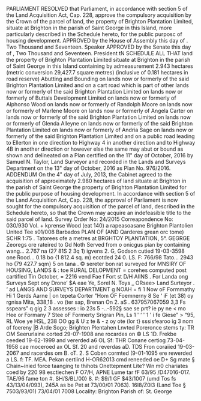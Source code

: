 PARLIAMENT
RESOLVED that Parliament, in accordance with section 5 of the Land Acquisition Act, Cap. 228, approve the compulsory acquisition by the Crown of the parcel of land, the property of Brighton Plantation Limited, situate at Brighton in the parish of Saint George in this Island, more particularly described in the Schedule hereto, for the public purposc of housing development.
APPROVED by the House of Assembly this
day of
. Two Thousand and Seventeen.
Speaker
APPROVED by the Senate this
day of
, Two
Thousand and Seventeen.
President
tN
SCHEDULE
ALL THAT land the property of Brighton Plantation Limited situate
at Brighton in the parish of Saint George in this Island containing by admeasurement 2.943 hectares (metric conversion 29,427.7 square metres) (inclusive of 0.181 hectares in road reserve) Abutting and Bounding on lands now or formerly of the said Brighton Plantation Limited and on a cart road which is part of other lands now or formerly of the said Brighton Plantation Limited on lands now or formerly of Buttals Development Limited on lands now or formerly of Alphonso Wood on lands now or formerly of Randolph Moore on lands now or formerly of Marlene Moore on lands now or formerly of Angela Carter on lands now or formerly of the said Brighton Plantation Limited on lands now or formerly of Glenda Alleyne on lands now or formerly of the said Brighton Plantation Limited on lands now or formerly of Andria Sage on lands now or formerly of the said Brighton Plantation Limited and on a public road leading to Ellerton in one direction to Highway 4 in another direction and to Highway 4B in another direction or however else the same may abut or bound as shown and delineated on a Plan certified on the 11" day of October, 2016 by Samuel N. Taylor, Land Surveyor and recorded in the Lands and Surveys Department on the 13" day of October, 2016 as Plan No. 976/2016.
ADDENDUM
On the 4" day of July, 2013, the Cabinet agreed to the acquisition of approximately 2.980 hectares of land situate at Brighton in the parish of Saint George the property of Brighton Plantation Limited for the public purpose of housing development.
In accordance with section 5 of the Land Acquisition Act, Cap. 228, the approval of Parliament is now sought for the compulsory acquisition of the parcel of land, described in the Schedule hereto, so that the Crown may acquire an indefeasible title to the said parcel of land.
Survey Order No: 24/2015 Correapondence No: 030/930 Vol. + kprense Wood (eat 140) a rapeasoasane Brighton Plantolien United Tee s01/008 Barbados PLAN OF (AND Qarderes grean orc tome) SCHR 1:75 . Tatorees ofe a metres at BRGHTOY PLANTATION, 5°. GEGRGE Zeoregs ore rateired to Gd Noth Served from o onicgus pian by containing wang... 2.767 na (27 81S 2 3q 1) igvens 2. G, Godson cutied 19-03-3598 one Rood... 0.18 bo {1 812.4 sq. m) ecotded 24 0. LS. F: 766/98 Tato... 2943 ho (79 427.7 sqm} 5 on tana . © sereter bon rat surveyed for MNSIRY OF HOUSING, LANDS & : toe RURAL DELOPMENT = corehes computed post cartifled Tin October, = 2216 vend Fae f Fort st D/H AIINS . For Landa ong Surveys Sept ony Drone’ $A eae Ye, Sorel N. Toys _ ORsee> Land Surteyor . ‘ ad LANGS AND SURVEYS DEPARTMENT g NOAH = fi 1 Now oF Formmathy Hi 1 Gerds Aarne | on tepeta Corter "Hom OF Foemnerny 8 Se ‘ iF (et 38) oy rgnisa Mita, 338,18 . vo (ter sap, Brenan On 2. aS . 637957067059 3,3 Fs sspears” q gig 2 3 assesses : io 23s 5 -..-592§ sae se prt? ie py ne < mo Hee or Formany 7 Stee oF Formerty Srigran Pin, Ls 1 ' ‘ ' 1 ' i fe Giese” > “95, RL Woe ye HSL, 238 OO gg & U z te & - z oy ote (lor t} sssisfearoo ig 3 nom of foereny |B Arde Sogo; Brighten Plentahen Lnvted Poreronce stems ty: TR OM Seerurlaine corted 29-07-1908 ane rocardes on © LS 1D. Frekbe ceeded 19-62-1999 and vererded a6 OL Sf: THR Conane certiog 73-04-1958 cae moceroed ax OL Sf. 20 and reverdas aD. TDS Fron coraiied 19-03-2067 and racerdes om B. oT. 2. S Coben cormted (9-01-1095 ere rewerded a LS. f: TF. MEA. Pekan certiind H-OR62013 cmd reneeded oe D+ Sg mate § Chain~inied force taanging te thihots Onettepment Lite? Wn m0 chariates coed by 220 98
esctiechen
F O7/H, APNE Lume tar fF 63/95 /D47016-017. TAE/96 fame ton #. SH/S/BL/00} 8. #: $9/1 GF $43/1007 (umd Tos fs 43/13/04/093), 245A as be Pet at 73/00/01 7063). 16I8/Z0I3 (Land Toe § 7503/93/01)
73/04/01 7008
Locality: Brighton
Parish of:
St. George
